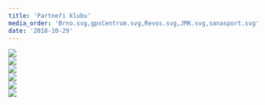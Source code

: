 ```yaml
---
title: 'Partneři klubu'
media_order: 'Brno.svg,gpsCentrum.svg,Revos.svg,JMK.svg,sanasport.svg'
date: '2018-10-29'
---
```


<div class="row">
    <div class="col-md-6">
        <a href="https://www.brno.cz/uvodni-strana/" target="_blank">
        <img class="sponsors--img" src="{{page.relativePagePath()}}/Brno.svg">
        </a>
    </div>
    <div class="col-md-6">
        <a href="https://www.kr-jihomoravsky.cz/" target="_blank">
        <img class="sponsors--img" src="{{page.relativePagePath()}}/JMK.svg">
        </a>
    </div>
    <div class="col-md-4">
        <a href="http://www.revos.cz/" target="_blank">
        <img class="sponsors--img" src="{{page.relativePagePath()}}/Revos.svg">
        </a>
    </div>
    <div class="col-md-4">
        <a href="http://www.falton.cz" target="_blank">
        <img class="sponsors--img" src="http://www.falton.cz/img/logo.png">
        </a>
    </div>
    <div class="col-md-4">
        <a href="https://www.gpscentrum.cz/" target="_blank">
        <img class="sponsors--img" src="{{page.relativePagePath()}}/gpsCentrum.svg">
        </a>
    </div>
    <div class="col-md-6">
        <a href="https://www.sanasport.cz/" target="_blank">
        <img class="sponsors--img" src="{{page.relativePagePath()}}/sanasport.svg">
        </a>
    </div>
<!-- Nadace OB neprispela
     <div class="col-md-6">
        <a href="https://www.obnadace.cz/" target="_blank">
        <img class="sponsors--img" src="http://www.orientacnisporty.cz/upload/ilustracni-obrazky/nadaceob.PNG">
        </a>
    </div>-->
</div>
